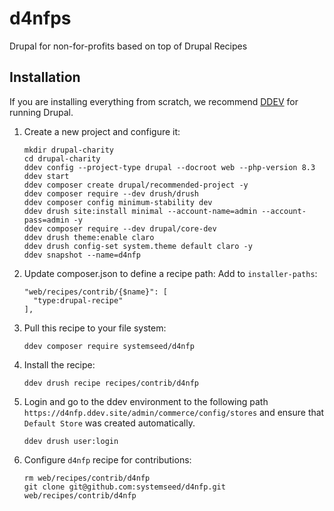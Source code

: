 # d4nfps
Drupal for non-for-profits based on top of Drupal Recipes

## Installation

If you are installing everything from scratch, we recommend [DDEV](https://ddev.com/) for
running Drupal.

1. Create a new project and configure it:
    ```
    mkdir drupal-charity
    cd drupal-charity
    ddev config --project-type drupal --docroot web --php-version 8.3
    ddev start
    ddev composer create drupal/recommended-project -y
    ddev composer require --dev drush/drush
    ddev composer config minimum-stability dev
    ddev drush site:install minimal --account-name=admin --account-pass=admin -y
    ddev composer require --dev drupal/core-dev
    ddev drush theme:enable claro
    ddev drush config-set system.theme default claro -y
    ddev snapshot --name=d4nfp
    ```

2. Update composer.json to define a recipe path: Add to `installer-paths`:
    ```
    "web/recipes/contrib/{$name}": [
      "type:drupal-recipe"
    ],
    ```
3. Pull this recipe to your file system:
    ```
    ddev composer require systemseed/d4nfp
    ```
4. Install the recipe:
    ```
    ddev drush recipe recipes/contrib/d4nfp
    ```
5. Login and go to the ddev environment to the following path `https://d4nfp.ddev.site/admin/commerce/config/stores` and ensure that `Default Store` was created automatically.
    ```
    ddev drush user:login
    ```
6. Configure `d4nfp` recipe for contributions:
    ```
    rm web/recipes/contrib/d4nfp
    git clone git@github.com:systemseed/d4nfp.git web/recipes/contrib/d4nfp
    ```
